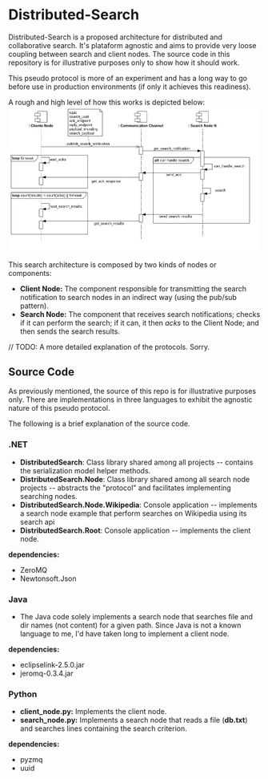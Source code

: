 # Distributed-Search

Distributed-Search is a proposed architecture for distributed and collaborative search. It's plataform agnostic and aims to provide very loose coupling between search and client nodes. The source code in this repository is for illustrative purposes only to show how it should work.

This pseudo protocol is more of an experiment and has a long way to go before use in production environments (if only it achieves this readiness).

A rough and high level of how this works is depicted below:
![alt tag](https://raw.githubusercontent.com/zanfranceschi/distributed-search/master/docs/imgs/distributed-search-behaviour.jpg)

This search architecture is composed by two kinds of nodes or components:
- **Client Node:** The component responsible for transmitting the search notification to search nodes in an indirect way (using the pub/sub pattern).
- **Search Node:** The component that receives search notifications; checks if it can perform the search; if it can, it then _acks_ to the Client Node; and then sends the search results.

// TODO: A more detailed explanation of the protocols. Sorry.

## Source Code

As previously mentioned, the source of this repo is for illustrative purposes only. There are implementations in three languages to exhibit the agnostic nature of this pseudo protocol.

The following is a brief explanation of the source code.

### .NET
- **DistributedSearch**: Class library shared among all projects -- contains the serialization model helper methods.
- **DistributedSearch.Node**: Class library shared among all search node projects -- abstracts the "protocol" and facilitates implementing searching nodes.
- **DistributedSearch.Node.Wikipedia**: Console application -- implements a search node example that perform searches on Wikipedia using its search api
- **DistributedSearch.Root**: Console application -- implements the client node.

**dependencies:**
- ZeroMQ
- Newtonsoft.Json

### Java
- The Java code solely implements a search node that searches file and dir names (not content) for a given path. Since Java is not a known language to me, I'd have taken long to implement a client node.

**dependencies:**
- eclipselink-2.5.0.jar
- jeromq-0.3.4.jar

### Python
- **client_node.py:** Implements the client node.
- **search_node.py:** Implements a search node that reads a file (**db.txt**) and searches lines containing the search criterion.

**dependencies:**
- pyzmq
- uuid
